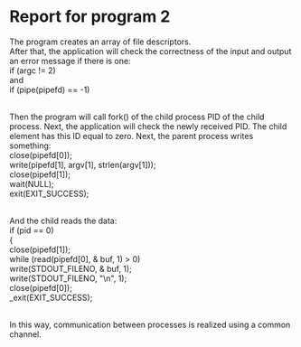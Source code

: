 # Report for program 2

The program creates an array of file descriptors.</br>
After that, the application will check the correctness of the input and output an error message if there is one: </br>
if (argc != 2)</br>
and</br>
if (pipe(pipefd) == -1)</br></br>

Then the program will call fork() of the child process PID of the child process. Next, the application will check the newly received PID. The child element has this ID equal to zero. Next, the parent process writes something: </br>
close(pipefd[0]);</br>
write(pipefd[1], argv[1], strlen(argv[1]));</br>
close(pipefd[1]);</br>
wait(NULL); </br>
exit(EXIT_SUCCESS);</br></br>

And the child reads the data: </br>
if (pid == 0) </br>
{</br>
close(pipefd[1]); </br>
while (read(pipefd[0], & buf, 1) > 0)</br>
write(STDOUT_FILENO, & buf, 1);</br>
write(STDOUT_FILENO, "\n", 1);</br>
close(pipefd[0]);</br>
_exit(EXIT_SUCCESS);</br></br>

In this way, communication between processes is realized using a common channel.</br></br>

